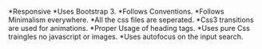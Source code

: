 *Responsive
*Uses Bootstrap 3.
*Follows Conventions.
*Follows Minimalism everywhere.
*All the css files are seperated.
*Css3 transitions are used for animations.
*Proper Usage of heading tags.
*Uses pure Css traingles no javascript or images.
*Uses autofocus on the input search.

